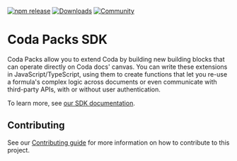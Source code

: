 [![npm release](https://img.shields.io/npm/v/@codahq/packs-sdk?color=%23F8AD40&logo=coda&logoColor=%23EE5A29&style=flat-square)](https://www.npmjs.com/package/@codahq/packs-sdk)
[![Downloads](https://img.shields.io/npm/dt/@codahq/packs-sdk?color=%23F8AD40&label=npm%20downloads&style=flat-square)](https://coda.io/gallery?filter=Packs)
[![Community](https://img.shields.io/discourse/users?color=%23F8AD40&label=community&logo=coda&server=https%3A%2F%2Fcommunity.coda.io%2F&style=flat-square)](https://community.coda.io)

# Coda Packs SDK

Coda Packs allow you to extend Coda by building new building blocks that can operate directly on Coda docs' canvas. You can write these extensions in JavaScript/TypeScript, using them to create functions that let you re-use a formula's complex logic across documents or even communicate with third-party APIs, with or without user authentication.



To learn more, see [our SDK documentation](https://coda.io/packs/build).

## Contributing

See our [Contributing guide](CONTRIBUTING.md) for more information on how to contribute to this project.
